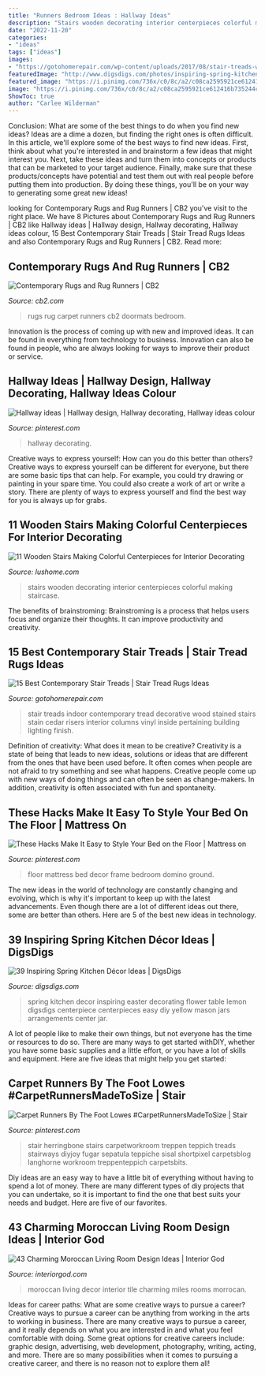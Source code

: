 ```yaml
---
title: "Runners Bedroom Ideas : Hallway Ideas"
description: "Stairs wooden decorating interior centerpieces colorful making staircase"
date: "2022-11-20"
categories:
- "ideas"
tags: ["ideas"]
images:
- "https://gotohomerepair.com/wp-content/uploads/2017/08/stair-treads-wood-stair-design-ideas-pertaining-to-contemporary-stair-treads.jpg"
featuredImage: "http://www.digsdigs.com/photos/inspiring-spring-kitchen-decor-ideas-14.jpg"
featured_image: "https://i.pinimg.com/736x/c0/8c/a2/c08ca2595921ce612416b735244ceac0.jpg"
image: "https://i.pinimg.com/736x/c0/8c/a2/c08ca2595921ce612416b735244ceac0.jpg"
ShowToc: true
author: "Carlee Wilderman"
---
```



Conclusion: What are some of the best things to do when you find new ideas?
Ideas are a dime a dozen, but finding the right ones is often difficult. In this article, we'll explore some of the best ways to find new ideas. First, think about what you're interested in and brainstorm a few ideas that might interest you. Next, take these ideas and turn them into concepts or products that can be marketed to your target audience. Finally, make sure that these products/concepts have potential and test them out with real people before putting them into production. By doing these things, you'll be on your way to generating some great new ideas!

	

		
looking for Contemporary Rugs and Rug Runners | CB2 you've visit to the right place. We have 8 Pictures about Contemporary Rugs and Rug Runners | CB2 like Hallway ideas | Hallway design, Hallway decorating, Hallway ideas colour, 15 Best Contemporary Stair Treads | Stair Tread Rugs Ideas and also Contemporary Rugs and Rug Runners | CB2. Read more:
		
    
## Contemporary Rugs And Rug Runners | CB2

<img loading=lazy src="https://images.cb2.com/is/image/CB2/GlintRug5x8S17/$web_spilllargeCat$/161010153831/glint-rug-5x8.jpg" onerror="this.onerror=null;this.src='https://tse3.mm.bing.net/th?id=OIP.tBpXG-iSmWFxZ-v_G-T92AAAAA&amp;pid=15.1';" alt="Contemporary Rugs and Rug Runners | CB2">

_Source: cb2.com_

>rugs rug carpet runners cb2 doormats bedroom. 

	

Innovation is the process of coming up with new and improved ideas. It can be found in everything from technology to business. Innovation can also be found in people, who are always looking for ways to improve their product or service.

    
## Hallway Ideas | Hallway Design, Hallway Decorating, Hallway Ideas Colour

<img loading=lazy src="https://i.pinimg.com/736x/83/04/f2/8304f26dfce5718f6a07a95b5a37e20a--hallway-rug-long-hallway.jpg" onerror="this.onerror=null;this.src='https://tse2.mm.bing.net/th?id=OIP.TBRJsIY7yKxw9aF9rP06PQHaJ4&amp;pid=15.1';" alt="Hallway ideas | Hallway design, Hallway decorating, Hallway ideas colour">

_Source: pinterest.com_

>hallway decorating. 

	

Creative ways to express yourself: How can you do this better than others?
Creative ways to express yourself can be different for everyone, but there are some basic tips that can help. For example, you could try drawing or painting in your spare time. You could also create a work of art or write a story. There are plenty of ways to express yourself and find the best way for you is always up for grabs.

    
## 11 Wooden Stairs Making Colorful Centerpieces For Interior Decorating

<img loading=lazy src="http://www.lushome.com/wp-content/uploads/2013/04/decorating-wooden-stairs-staircase-designs-10.jpg" onerror="this.onerror=null;this.src='https://tse4.mm.bing.net/th?id=OIP.650aG8tk3n1aMURIEsL3UQHaJ4&amp;pid=15.1';" alt="11 Wooden Stairs Making Colorful Centerpieces for Interior Decorating">

_Source: lushome.com_

>stairs wooden decorating interior centerpieces colorful making staircase. 

	

The benefits of brainstroming:
Brainstroming is a process that helps users focus and organize their thoughts. It can improve productivity and creativity.

    
## 15 Best Contemporary Stair Treads | Stair Tread Rugs Ideas

<img loading=lazy src="https://gotohomerepair.com/wp-content/uploads/2017/08/stair-treads-wood-stair-design-ideas-pertaining-to-contemporary-stair-treads.jpg" onerror="this.onerror=null;this.src='https://tse1.mm.bing.net/th?id=OIP.F9z--1ddRv1WumoGF-WrAQHaJ4&amp;pid=15.1';" alt="15 Best Contemporary Stair Treads | Stair Tread Rugs Ideas">

_Source: gotohomerepair.com_

>stair treads indoor contemporary tread decorative wood stained stairs stain cedar risers interior columns vinyl inside pertaining building lighting finish. 

	

Definition of creativity: What does it mean to be creative?
Creativity is a state of being that leads to new ideas, solutions or ideas that are different from the ones that have been used before. It often comes when people are not afraid to try something and see what happens. Creative people come up with new ways of doing things and can often be seen as change-makers. In addition, creativity is often associated with fun and spontaneity.

    
## These Hacks Make It Easy To Style Your Bed On The Floor | Mattress On

<img loading=lazy src="https://i.pinimg.com/originals/9b/dd/22/9bdd223c536b9d16e34d475551f0fe7c.png" onerror="this.onerror=null;this.src='https://tse3.mm.bing.net/th?id=OIP.Wybohdafi6ImpJ3Q9xiwOwHaJ4&amp;pid=15.1';" alt="These Hacks Make It Easy to Style Your Bed on the Floor | Mattress on">

_Source: pinterest.com_

>floor mattress bed decor frame bedroom domino ground. 

	

The new ideas in the world of technology are constantly changing and evolving, which is why it's important to keep up with the latest advancements. Even though there are a lot of different ideas out there, some are better than others. Here are 5 of the best new ideas in technology.

    
## 39 Inspiring Spring Kitchen Décor Ideas | DigsDigs

<img loading=lazy src="http://www.digsdigs.com/photos/inspiring-spring-kitchen-decor-ideas-14.jpg" onerror="this.onerror=null;this.src='https://tse2.mm.bing.net/th?id=OIP.bYf_52p_ZmHFiT4nkn9C5gHaKm&amp;pid=15.1';" alt="39 Inspiring Spring Kitchen Décor Ideas | DigsDigs">

_Source: digsdigs.com_

>spring kitchen decor inspiring easter decorating flower table lemon digsdigs centerpiece centerpieces easy diy yellow mason jars arrangements center jar. 

	

A lot of people like to make their own things, but not everyone has the time or resources to do so. There are many ways to get started withDIY, whether you have some basic supplies and a little effort, or you have a lot of skills and equipment. Here are five ideas that might help you get started: 

    
## Carpet Runners By The Foot Lowes #CarpetRunnersMadeToSize | Stair

<img loading=lazy src="https://i.pinimg.com/736x/c0/8c/a2/c08ca2595921ce612416b735244ceac0.jpg" onerror="this.onerror=null;this.src='https://tse3.mm.bing.net/th?id=OIP.ybB2XyMq2BSOE7pQlCIdYAHaHa&amp;pid=15.1';" alt="Carpet Runners By The Foot Lowes #CarpetRunnersMadeToSize | Stair">

_Source: pinterest.com_

>stair herringbone stairs carpetworkroom treppen teppich treads stairways diyjoy fugar sepatula teppiche sisal shortpixel carpetsblog langhorne workroom treppenteppich carpetsbits. 

	

Diy ideas are an easy way to have a little bit of everything without having to spend a lot of money. There are many different types of diy projects that you can undertake, so it is important to find the one that best suits your needs and budget. Here are five of our favorites.

    
## 43 Charming Moroccan Living Room Design Ideas | Interior God

<img loading=lazy src="http://interiorgod.com/wp-content/uploads/2016/05/moroccan-living-room-ideas.jpg" onerror="this.onerror=null;this.src='https://tse4.mm.bing.net/th?id=OIP.ZneL6_Hs7qB1pPbpQy333AHaLD&amp;pid=15.1';" alt="43 Charming Moroccan Living Room Design Ideas | Interior God">

_Source: interiorgod.com_

>moroccan living decor interior tile charming miles rooms morrocan. 

	

Ideas for career paths: What are some creative ways to pursue a career?
Creative ways to pursue a career can be anything from working in the arts to working in business. There are many creative ways to pursue a career, and it really depends on what you are interested in and what you feel comfortable with doing. Some great options for creative careers include: graphic design, advertising, web development, photography, writing, acting, and more. There are so many possibilities when it comes to pursuing a creative career, and there is no reason not to explore them all!

